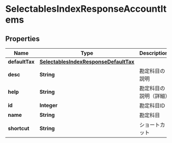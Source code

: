 

# SelectablesIndexResponseAccountItems


## Properties

| Name | Type | Description | Notes |
|------------ | ------------- | ------------- | -------------|
|**defaultTax** | [**SelectablesIndexResponseDefaultTax**](SelectablesIndexResponseDefaultTax.md) |  |  [optional] |
|**desc** | **String** | 勘定科目の説明 |  [optional] |
|**help** | **String** | 勘定科目の説明（詳細） |  [optional] |
|**id** | **Integer** | 勘定科目ID |  |
|**name** | **String** | 勘定科目 |  [optional] |
|**shortcut** | **String** | ショートカット |  [optional] |



